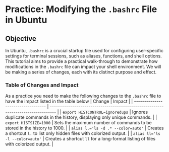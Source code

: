 # Practice: Modifying the `.bashrc` File in Ubuntu

## Objective

In Ubuntu, `.bashrc` is a crucial startup file used for configuring user-specific settings for terminal sessions, such as aliases, functions, and shell options. This tutorial aims to provide a practical walk-through to demonstrate how modifications in the `.bashrc` file can impact your shell environment. We will be making a series of changes, each with its distinct purpose and effect.

### Table of Changes and Impact
As a practice you need to make the following changes to the `.bashrc` file to have the impact listed in the table below
| Change                             | Impact                                                                            |
| ---------------------------------- | --------------------------------------------------------------------------------- |
| `export HISTCONTROL=ignoredups`    | Ignores duplicate commands in the history, displaying only unique commands.       |
| `export HISTSIZE=1000`             | Sets the maximum number of commands to be stored in the history to 1000.          |
| `alias l.='ls -d .* --color=auto'` | Creates a shortcut `l.` to list only hidden files with colorized output.          |
| `alias ll='ls -l --color=auto'`    | Creates a shortcut `ll` for a long-format listing of files with colorized output. |

